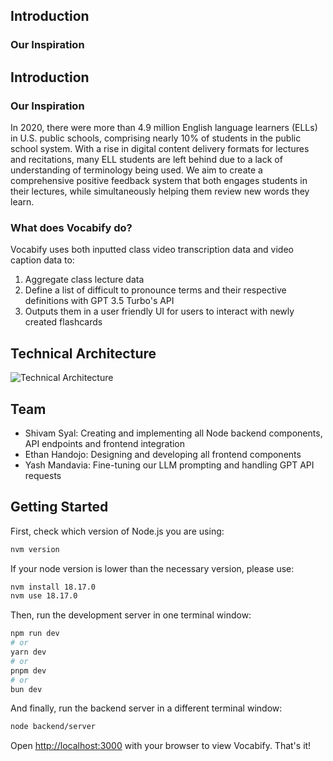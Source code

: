 ## Introduction
### Our Inspiration
## Introduction
### Our Inspiration
In 2020, there were more than 4.9 million English language learners (ELLs) in U.S. public schools, comprising nearly 10% of students in the public school system. With a rise in digital content delivery formats for lectures and recitations, many ELL students are left behind due to a lack of understanding of terminology being used. We aim to create a comprehensive positive feedback system that both engages students in their lectures, while simultaneously helping them review new words they learn.

### What does Vocabify do?
Vocabify uses both inputted class video transcription data and video caption data to:
1. Aggregate class lecture data
2. Define a list of difficult to pronounce terms and their respective definitions with GPT 3.5 Turbo's API
3. Outputs them in a user friendly UI for users to interact with newly created flashcards

## Technical Architecture

![Technical Architecture](arch.png?raw=true "Technical Architecture")

## Team
* Shivam Syal: Creating and implementing all Node backend components, API endpoints and frontend integration
* Ethan Handojo: Designing and developing all frontend components
* Yash Mandavia: Fine-tuning our LLM prompting and handling GPT API requests

## Getting Started

First, check which version of Node.js you are using:

```bash
nvm version
```

If your node version is lower than the necessary version, please use:
```bash
nvm install 18.17.0
nvm use 18.17.0
```

Then, run the development server in one terminal window:
```bash
npm run dev
# or
yarn dev
# or
pnpm dev
# or
bun dev
```

And finally, run the backend server in a different terminal window:
```bash
node backend/server
```

Open [http://localhost:3000](http://localhost:3000) with your browser to view Vocabify. That's it!
